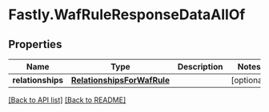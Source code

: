 # Fastly.WafRuleResponseDataAllOf

## Properties

Name | Type | Description | Notes
------------ | ------------- | ------------- | -------------
**relationships** | [**RelationshipsForWafRule**](RelationshipsForWafRule.md) |  | [optional] 


[[Back to API list]](../../README.md#endpoints) [[Back to README]](../../README.md)

